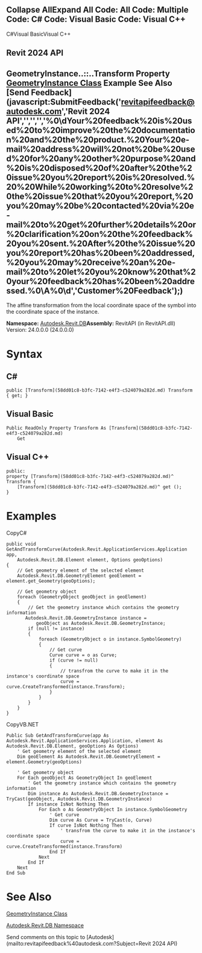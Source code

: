 ﻿

Collapse AllExpand All Code: All Code: Multiple Code: C# Code: Visual Basic Code: Visual C++   
---  
  
C#Visual BasicVisual C++

Revit 2024 API  
---  
GeometryInstance..::..Transform Property   
[GeometryInstance Class](fe25b14f-5866-ca0f-a660-c157484c3a56.md) Example See Also [Send Feedback](javascript:SubmitFeedback\('revitapifeedback@autodesk.com','Revit 2024 API','','','','%0\\dYour%20feedback%20is%20used%20to%20improve%20the%20documentation%20and%20the%20product.%20Your%20e-mail%20address%20will%20not%20be%20used%20for%20any%20other%20purpose%20and%20is%20disposed%20of%20after%20the%20issue%20you%20report%20is%20resolved.%20%20While%20working%20to%20resolve%20the%20issue%20that%20you%20report,%20you%20may%20be%20contacted%20via%20e-mail%20to%20get%20further%20details%20or%20clarification%20on%20the%20feedback%20you%20sent.%20After%20the%20issue%20you%20report%20has%20been%20addressed,%20you%20may%20receive%20an%20e-mail%20to%20let%20you%20know%20that%20your%20feedback%20has%20been%20addressed.%0\\A%0\\d','Customer%20Feedback'\);)  
---  
  
The affine transformation from the local coordinate space of the symbol into the coordinate space of the instance.

**Namespace:** [Autodesk.Revit.DB](87546ba7-461b-c646-cbb1-2cb8f5bff8b2.md)**Assembly:** RevitAPI (in RevitAPI.dll) Version: 24.0.0.0 (24.0.0.0)

# Syntax

C#  
---  
      
    
    public [Transform](58dd01c8-b3fc-7142-e4f3-c524079a282d.md) Transform { get; }  
  
Visual Basic  
---  
      
    
    Public ReadOnly Property Transform As [Transform](58dd01c8-b3fc-7142-e4f3-c524079a282d.md)
    	Get  
  
Visual C++  
---  
      
    
    public:
    property [Transform](58dd01c8-b3fc-7142-e4f3-c524079a282d.md)^ Transform {
    	[Transform](58dd01c8-b3fc-7142-e4f3-c524079a282d.md)^ get ();
    }  
  
# Examples

CopyC#
    
    
    public void GetAndTransformCurve(Autodesk.Revit.ApplicationServices.Application app, 
        Autodesk.Revit.DB.Element element, Options geoOptions)
    {
        // Get geometry element of the selected element
        Autodesk.Revit.DB.GeometryElement geoElement = element.get_Geometry(geoOptions);
    
        // Get geometry object
        foreach (GeometryObject geoObject in geoElement)
        {
            // Get the geometry instance which contains the geometry information
           Autodesk.Revit.DB.GeometryInstance instance = 
               geoObject as Autodesk.Revit.DB.GeometryInstance;
            if (null != instance)
            {
                foreach (GeometryObject o in instance.SymbolGeometry)
                {
                    // Get curve
                    Curve curve = o as Curve;
                    if (curve != null)
                    {
                        // transfrom the curve to make it in the instance's coordinate space
                        curve = curve.CreateTransformed(instance.Transform);
                    }
                }
            }
        }
    }

CopyVB.NET
    
    
    Public Sub GetAndTransformCurve(app As Autodesk.Revit.ApplicationServices.Application, element As Autodesk.Revit.DB.Element, geoOptions As Options)
        ' Get geometry element of the selected element
        Dim geoElement As Autodesk.Revit.DB.GeometryElement = element.Geometry(geoOptions)
    
        ' Get geometry object
        For Each geoObject As GeometryObject In geoElement
            ' Get the geometry instance which contains the geometry information
            Dim instance As Autodesk.Revit.DB.GeometryInstance = TryCast(geoObject, Autodesk.Revit.DB.GeometryInstance)
            If instance IsNot Nothing Then
                For Each o As GeometryObject In instance.SymbolGeometry
                    ' Get curve
                    Dim curve As Curve = TryCast(o, Curve)
                    If curve IsNot Nothing Then
                        ' transfrom the curve to make it in the instance's coordinate space
                        curve = curve.CreateTransformed(instance.Transform)
                    End If
                Next
            End If
        Next
    End Sub

# See Also

[GeometryInstance Class](fe25b14f-5866-ca0f-a660-c157484c3a56.md)

[Autodesk.Revit.DB Namespace](87546ba7-461b-c646-cbb1-2cb8f5bff8b2.md)

Send comments on this topic to [Autodesk](mailto:revitapifeedback%40autodesk.com?Subject=Revit 2024 API)